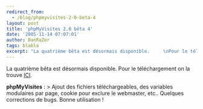 ```yaml
---
redirect_from:
  - /blog/phpmyvisites-2-0-beta-4
layout: post
title: 'phpMyVisites 2.0 bêta 4'
date: '2005-11-14 07:07:01'
author: DanRaZor
tags: blabla
excerpt: "La quatrième bêta est désormais disponible.     \nPour le téléchargement on la trouve [ICI](http://www.phpmyvisites.net/index.php?part=download&amp;&amp;nid=2lg=fr).  \n  \n**phpMyVisites** :   > Ajout des fichiers téléchargeables, des variables modulaires par page, cookie pour exclure le webmaster, etc.. Quelques corrections de bugs.      …"
---
```


La quatrième bêta est désormais disponible.
Pour le téléchargement on la trouve [ICI](http://www.phpmyvisites.net/index.php?part=download&amp;&amp;nid=2lg=fr).

**phpMyVisites** :   > Ajout des fichiers téléchargeables, des variables modulaires par page, cookie pour exclure le webmaster, etc.. Quelques corrections de bugs. Bonne utilisation !
